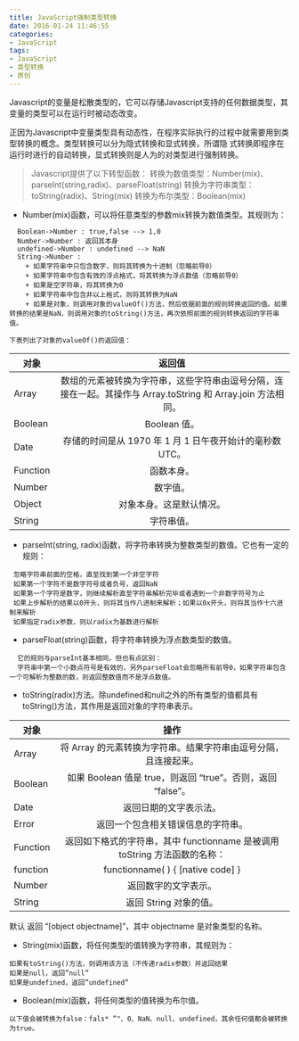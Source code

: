 ```yaml
---
title: JavaScript强制类型转换
date: 2016-01-24 11:46:55
categories:
- JavaScript
tags:
- JavaScript
- 类型转换
- 原创
---
```


Javascript的变量是松散类型的，它可以存储Javascript支持的任何数据类型，其变量的类型可以在运行时被动态改变。

正因为Javascript中变量类型具有动态性，在程序实际执行的过程中就需要用到类型转换的概念。类型转换可以分为隐式转换和显式转换，所谓隐 式转换即程序在运行时进行的自动转换，显式转换则是人为的对类型进行强制转换。

>Javascript提供了以下转型函数：
>转换为数值类型：Number(mix)、parseInt(string,radix)、parseFloat(string)
>转换为字符串类型：toString(radix)、String(mix)
>转换为布尔类型：Boolean(mix)

* Number(mix)函数，可以将任意类型的参数mix转换为数值类型。其规则为：
```
  Boolean->Number : true,false --> 1,0
  Number->Number : 返回其本身
  undefined->Number : undefined --> NaN
  String->Number :
    + 如果字符串中只包含数字，则将其转换为十进制（忽略前导0）
    + 如果字符串中包含有效的浮点格式，将其转换为浮点数值（忽略前导0）
    + 如果是空字符串，将其转换为0
    + 如果字符串中包含非以上格式，则将其转换为NaN
    + 如果是对象，则调用对象的valueOf()方法，然后依据前面的规则转换返回的值。如果转换的结果是NaN，则调用对象的toString()方法，再次依照前面的规则转换返回的字符串值。
```

    下表列出了对象的valueOf()的返回值：

| 对象  | 返回值 |
| ---  |:----:|
| Array  | 数组的元素被转换为字符串，这些字符串由逗号分隔，连接在一起。其操作与 Array.toString 和 Array.join 方法相同。    |
| Boolean    | Boolean 值。    |
| Date    | 存储的时间是从 1970 年 1 月 1 日午夜开始计的毫秒数 UTC。    |
| Function    | 函数本身。    |
| Number    | 数字值。    |
| Object    | 对象本身。这是默认情况。   |
| String    | 字符串值。    |

* parseInt(string, radix)函数，将字符串转换为整数类型的数值。它也有一定的规则：
```
 忽略字符串前面的空格，直至找到第一个非空字符
 如果第一个字符不是数字符号或者负号，返回NaN
 如果第一个字符是数字，则继续解析直至字符串解析完毕或者遇到一个非数字符号为止
 如果上步解析的结果以0开头，则将其当作八进制来解析；如果以0x开头，则将其当作十六进制来解析
 如果指定radix参数，则以radix为基数进行解析
```
* parseFloat(string)函数，将字符串转换为浮点数类型的数值。
```
  它的规则与parseInt基本相同，但也有点区别：
  字符串中第一个小数点符号是有效的，另外parseFloat会忽略所有前导0，如果字符串包含一个可解析为整数的数，则返回整数值而不是浮点数值。
```
* toString(radix)方法。除undefined和null之外的所有类型的值都具有toString()方法，其作用是返回对象的字符串表示。

| 对象 |	操作 |
| -- |:----: |
| Array |	将 Array 的元素转换为字符串。结果字符串由逗号分隔，且连接起来。|
| Boolean |	如果 Boolean 值是 true，则返回 “true”。否则，返回 “false”。|
| Date |	返回日期的文字表示法。|
| Error |	返回一个包含相关错误信息的字符串。|
| Function |	返回如下格式的字符串，其中 functionname 是被调用 toString 方法函数的名称：|
| function | functionname( ) { [native code] }|
| Number |	返回数字的文字表示。|
| String |	返回 String 对象的值。|

默认	返回 “[object objectname]”，其中 objectname 是对象类型的名称。

* String(mix)函数，将任何类型的值转换为字符串，其规则为：
```
如果有toString()方法，则调用该方法（不传递radix参数）并返回结果
如果是null，返回”null”
如果是undefined，返回”undefined”
```
* Boolean(mix)函数，将任何类型的值转换为布尔值。

```
以下值会被转换为false：fals* ”"、0、NaN、null、undefined，其余任何值都会被转换为true。
```
